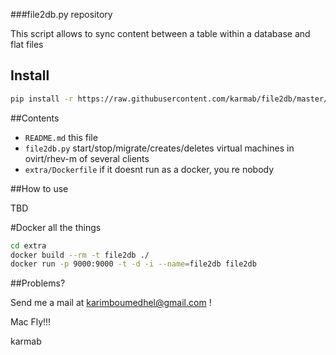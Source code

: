 ###file2db.py repository

This script allows to sync content between a table within a database and flat files

## Install

```bash
pip install -r https://raw.githubusercontent.com/karmab/file2db/master/requirements.txt
```

##Contents

-    `README.md` this file
-    `file2db.py`  start/stop/migrate/creates/deletes virtual machines in ovirt/rhev-m of several clients
-    `extra/Dockerfile`  if it doesnt run as a docker, you re nobody

##How to use

TBD


#Docker all the things

```bash
cd extra
docker build --rm -t file2db ./
docker run -p 9000:9000 -t -d -i --name=file2db file2db
```



##Problems?

Send me a mail at [karimboumedhel@gmail.com](mailto:karimboumedhel@gmail.com) !

Mac Fly!!!

karmab

